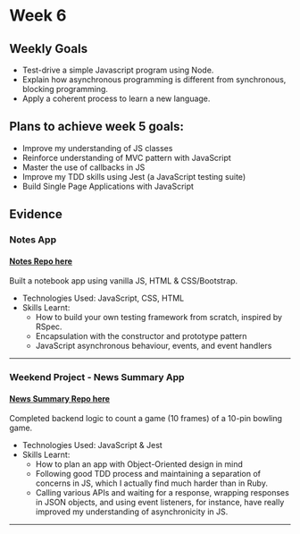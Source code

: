 # Week 6

## Weekly Goals

- Test-drive a simple Javascript program using Node.
- Explain how asynchronous programming is different from synchronous, blocking programming.
- Apply a coherent process to learn a new language.

## Plans to achieve week 5 goals:

- Improve my understanding of JS classes
- Reinforce understanding of MVC pattern with JavaScript
- Master the use of callbacks in JS
- Improve my TDD skills using Jest (a JavaScript testing suite) 
- Build Single Page Applications with JavaScript


## Evidence

### Notes App

#### [Notes Repo here](https://github.com/giorgigutsaevi/JS-notes-app)
Built a notebook app using vanilla JS, HTML & CSS/Bootstrap.

- Technologies Used: JavaScript, CSS, HTML
- Skills Learnt:
	- How to build your own testing framework from scratch, inspired by RSpec.
	- Encapsulation with the constructor and prototype pattern
	- JavaScript asynchronous behaviour, events, and event handlers

---

### Weekend Project - News Summary App
#### [News Summary Repo here](https://github.com/giorgigutsaevi/news-summary-challenge)
Completed backend logic to count a game (10 frames) of a 10-pin bowling game.

- Technologies Used: JavaScript & Jest
- Skills Learnt:
	- How to plan an app with Object-Oriented design in mind 
	- Following good TDD process and maintaining a separation of concerns in JS, which I actually find much harder than in Ruby.
	- Calling various APIs and waiting for a response, wrapping responses in JSON objects, and using event listeners, for instance, have really improved my understanding of asynchronicity in JS.

---
